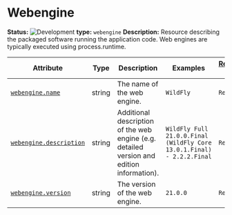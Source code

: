 <!-- NOTE: THIS FILE IS AUTOGENERATED. DO NOT EDIT BY HAND. -->
<!-- see templates/registry/markdown/entity_entry.md.j2 -->



# Webengine

**Status:** ![Development](https://img.shields.io/badge/-development-blue)
**type:** `webengine`
**Description:** Resource describing the packaged software running the application code. Web engines are typically executed using process.runtime.


| Attribute  | Type | Description  | Examples  | [Requirement Level](https://opentelemetry.io/docs/specs/semconv/general/attribute-requirement-level/) | Stability |
|---|---|---|---|---|---|
| [`webengine.name`](../attributes-registry/webengine.md) | string | The name of the web engine. | `WildFly` | `Required` | ![Development](https://img.shields.io/badge/-development-blue) |
| [`webengine.description`](../attributes-registry/webengine.md) | string | Additional description of the web engine (e.g. detailed version and edition information). | `WildFly Full 21.0.0.Final (WildFly Core 13.0.1.Final) - 2.2.2.Final` | `Recommended` | ![Development](https://img.shields.io/badge/-development-blue) |
| [`webengine.version`](../attributes-registry/webengine.md) | string | The version of the web engine. | `21.0.0` | `Recommended` | ![Development](https://img.shields.io/badge/-development-blue) |


